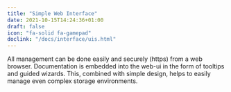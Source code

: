 ```yaml
---
title: "Simple Web Interface"
date: 2021-10-15T14:24:36+01:00
draft: false
icon: "fa-solid fa-gamepad"
doclink: "/docs/interface/uis.html"
---
```


All management can be done easily and securely (https) from a web browser.
Documentation is embedded into the web-ui in the form of tooltips and guided wizards. This, combined with simple design, helps to easily manage even complex storage environments.